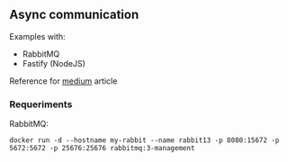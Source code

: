 ## Async communication

Examples with:

- RabbitMQ
- Fastify (NodeJS)

Reference for [medium](#) article

### Requeriments

RabbitMQ:

`docker run -d --hostname my-rabbit --name rabbit13 -p 8080:15672 -p 5672:5672 -p 25676:25676 rabbitmq:3-management`